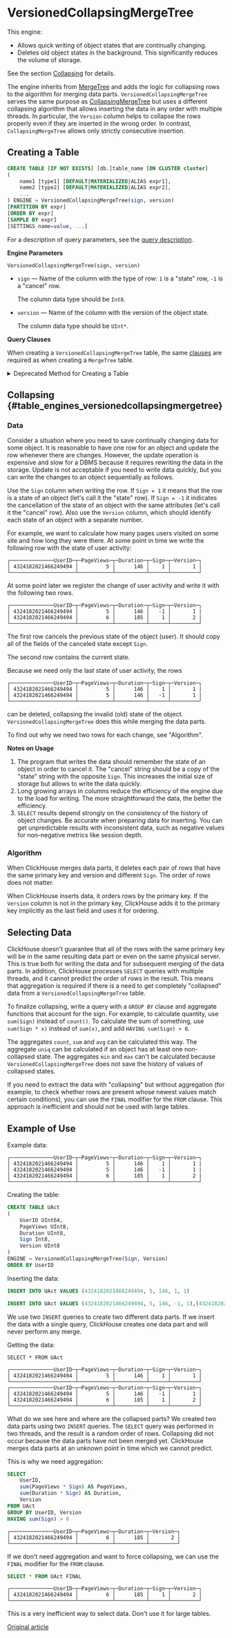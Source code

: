 
# VersionedCollapsingMergeTree

This engine:

- Allows quick writing of object states that are continually changing.
- Deletes old object states in the background. This significantly reduces the volume of storage.

See the section [Collapsing](#table_engines_versionedcollapsingmergetree) for details.

The engine inherits from [MergeTree](mergetree.md#table_engines-mergetree) and adds the logic for collapsing rows to the algorithm for merging data parts. `VersionedCollapsingMergeTree` serves the same purpose as [CollapsingMergeTree](collapsingmergetree.md) but uses a different collapsing algorithm that allows inserting the data in any order with multiple threads. In particular, the `Version` column helps to collapse the rows properly even if they are inserted in the wrong order. In contrast, `CollapsingMergeTree` allows only strictly consecutive insertion.

## Creating a Table

```sql
CREATE TABLE [IF NOT EXISTS] [db.]table_name [ON CLUSTER cluster]
(
    name1 [type1] [DEFAULT|MATERIALIZED|ALIAS expr1],
    name2 [type2] [DEFAULT|MATERIALIZED|ALIAS expr2],
    ...
) ENGINE = VersionedCollapsingMergeTree(sign, version)
[PARTITION BY expr]
[ORDER BY expr]
[SAMPLE BY expr]
[SETTINGS name=value, ...]
```

For a description of query parameters, see the [query description](../../query_language/create.md).

**Engine Parameters**

```
VersionedCollapsingMergeTree(sign, version)
```

- `sign` — Name of the column with the type of row: `1` is a "state" row, `-1` is a "cancel" row.

    The column data type should be `Int8`.

- `version` — Name of the column with the version of the object state.

    The column data type should be `UInt*`.

**Query Clauses**

When creating a `VersionedCollapsingMergeTree` table, the same [clauses](mergetree.md) are required as when creating a `MergeTree` table.

<details markdown="1"><summary>Deprecated Method for Creating a Table</summary>

!!! attention
    Do not use this method in new projects. If possible, switch the old projects to the method described above.

```sql
CREATE TABLE [IF NOT EXISTS] [db.]table_name [ON CLUSTER cluster]
(
    name1 [type1] [DEFAULT|MATERIALIZED|ALIAS expr1],
    name2 [type2] [DEFAULT|MATERIALIZED|ALIAS expr2],
    ...
) ENGINE [=] VersionedCollapsingMergeTree(date-column [, sampling_expression], (primary, key), index_granularity, sign, version)
```

All of the parameters except `sign` and `version` have the same meaning as in `MergeTree`.

- `sign` — Name of the column with the type of row: `1` is a "state" row, `-1` is a "cancel" row.

    Column Data Type — `Int8`.

- `version` — Name of the column with the version of the object state.

    The column data type should be `UInt*`.
</details>


## Collapsing {#table_engines_versionedcollapsingmergetree}

### Data

Consider a situation where you need to save continually changing data for some object. It is reasonable to have one row for an object and update the row whenever there are changes. However, the update operation is expensive and slow for a DBMS because it requires rewriting the data in the storage. Update is not acceptable if you need to write data quickly, but you can write the changes to an object sequentially as follows.

Use the `Sign` column when writing the row. If `Sign = 1` it means that the row is a state of an object (let's call it the "state" row). If `Sign = -1` it indicates the cancellation of the state of an object with the same attributes (let's call it the "cancel" row). Also use the `Version` column, which should identify each state of an object with a separate number.

For example, we want to calculate how many pages users visited on some site and how long they were there. At some point in time we write the following row with the state of user activity:

```
┌──────────────UserID─┬─PageViews─┬─Duration─┬─Sign─┬─Version─┐
│ 4324182021466249494 │         5 │      146 │    1 │       1 |
└─────────────────────┴───────────┴──────────┴──────┴─────────┘
```

At some point later we register the change of user activity and write it with the following two rows.

```
┌──────────────UserID─┬─PageViews─┬─Duration─┬─Sign─┬─Version─┐
│ 4324182021466249494 │         5 │      146 │   -1 │       1 |
│ 4324182021466249494 │         6 │      185 │    1 │       2 |
└─────────────────────┴───────────┴──────────┴──────┴─────────┘
```

The first row cancels the previous state of the object (user). It should copy all of the fields of the canceled state except `Sign`.

The second row contains the current state.

Because we need only the last state of user activity, the rows

```
┌──────────────UserID─┬─PageViews─┬─Duration─┬─Sign─┬─Version─┐
│ 4324182021466249494 │         5 │      146 │    1 │       1 |
│ 4324182021466249494 │         5 │      146 │   -1 │       1 |
└─────────────────────┴───────────┴──────────┴──────┴─────────┘
```

can be deleted, collapsing the invalid (old) state of the object. `VersionedCollapsingMergeTree` does this while merging the data parts.

To find out why we need two rows for each change, see "Algorithm".

**Notes on Usage**

1. The program that writes the data should remember the state of an object in order to cancel it. The "cancel" string should be a copy of the "state" string with the opposite `Sign`. This increases the initial size of storage but allows to write the data quickly.
2. Long growing arrays in columns reduce the efficiency of the engine due to the load for writing. The more straightforward the data, the better the efficiency.
3. `SELECT` results depend strongly on the consistency of the history of object changes. Be accurate when preparing data for inserting. You can get unpredictable results with inconsistent data, such as negative values for non-negative metrics like session depth.

### Algorithm

When ClickHouse merges data parts, it deletes each pair of rows that have the same primary key and version and different `Sign`. The order of rows does not matter.

When ClickHouse inserts data, it orders rows by the primary key. If the `Version` column is not in the primary key, ClickHouse adds it to the primary key implicitly as the last field and uses it for ordering.

## Selecting Data

ClickHouse doesn't guarantee that all of the rows with the same primary key will be in the same resulting data part or even on the same physical server. This is true both for writing the data and for subsequent merging of the data parts. In addition, ClickHouse processes `SELECT` queries with multiple threads, and it cannot predict the order of rows in the result. This means that aggregation is required if there is a need to get completely "collapsed" data from a `VersionedCollapsingMergeTree` table.

To finalize collapsing, write a query with a `GROUP BY` clause and aggregate functions that account for the sign. For example, to calculate quantity, use `sum(Sign)` instead of `count()`. To calculate the sum of something, use `sum(Sign * x)` instead of `sum(x)`, and add `HAVING sum(Sign) > 0`.

The aggregates `count`, `sum` and `avg` can be calculated this way. The aggregate `uniq` can be calculated if an object has at least one non-collapsed state. The aggregates `min` and `max` can't be calculated because `VersionedCollapsingMergeTree` does not save the history of values of collapsed states.

If you need to extract the data with "collapsing" but without aggregation (for example, to check whether rows are present whose newest values match certain conditions), you can use the `FINAL` modifier for the `FROM` clause. This approach is inefficient and should not be used with large tables.

## Example of Use

Example data:

```
┌──────────────UserID─┬─PageViews─┬─Duration─┬─Sign─┬─Version─┐
│ 4324182021466249494 │         5 │      146 │    1 │       1 |
│ 4324182021466249494 │         5 │      146 │   -1 │       1 |
│ 4324182021466249494 │         6 │      185 │    1 │       2 |
└─────────────────────┴───────────┴──────────┴──────┴─────────┘
```

Creating the table:

```sql
CREATE TABLE UAct
(
    UserID UInt64,
    PageViews UInt8,
    Duration UInt8,
    Sign Int8,
    Version UInt8
)
ENGINE = VersionedCollapsingMergeTree(Sign, Version)
ORDER BY UserID
```

Inserting the data:

```sql
INSERT INTO UAct VALUES (4324182021466249494, 5, 146, 1, 1)
```
```sql
INSERT INTO UAct VALUES (4324182021466249494, 5, 146, -1, 1),(4324182021466249494, 6, 185, 1, 2)
```

We use two `INSERT` queries to create two different data parts. If we insert the data with a single query, ClickHouse creates one data part and will never perform any merge.

Getting the data:

```
SELECT * FROM UAct
```

```
┌──────────────UserID─┬─PageViews─┬─Duration─┬─Sign─┬─Version─┐
│ 4324182021466249494 │         5 │      146 │    1 │       1 │
└─────────────────────┴───────────┴──────────┴──────┴─────────┘
┌──────────────UserID─┬─PageViews─┬─Duration─┬─Sign─┬─Version─┐
│ 4324182021466249494 │         5 │      146 │   -1 │       1 │
│ 4324182021466249494 │         6 │      185 │    1 │       2 │
└─────────────────────┴───────────┴──────────┴──────┴─────────┘
```

What do we see here and where are the collapsed parts?
We created two data parts using two `INSERT` queries. The `SELECT` query was performed in two threads, and the result is a random order of rows.
Collapsing did not occur because the data parts have not been merged yet. ClickHouse merges data parts at an unknown point in time which we cannot predict.

This is why we need aggregation:

```sql
SELECT
    UserID,
    sum(PageViews * Sign) AS PageViews,
    sum(Duration * Sign) AS Duration,
    Version
FROM UAct
GROUP BY UserID, Version
HAVING sum(Sign) > 0
```
```
┌──────────────UserID─┬─PageViews─┬─Duration─┬─Version─┐
│ 4324182021466249494 │         6 │      185 │       2 │
└─────────────────────┴───────────┴──────────┴─────────┘
```

If we don't need aggregation and want to force collapsing, we can use the `FINAL` modifier for the `FROM` clause.

```sql
SELECT * FROM UAct FINAL
```
```
┌──────────────UserID─┬─PageViews─┬─Duration─┬─Sign─┬─Version─┐
│ 4324182021466249494 │         6 │      185 │    1 │       2 │
└─────────────────────┴───────────┴──────────┴──────┴─────────┘
```

This is a very inefficient way to select data. Don't use it for large tables.

[Original article](https://clickhouse.yandex/docs/en/operations/table_engines/versionedcollapsingmergetree/) <!--hide-->
